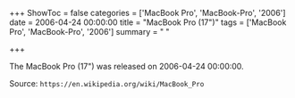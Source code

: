 +++
ShowToc = false
categories = ['MacBook Pro', 'MacBook-Pro', '2006']
date = 2006-04-24 00:00:00
title = "MacBook Pro (17\")"
tags = ['MacBook Pro', 'MacBook-Pro', '2006']
summary = " "

+++

The MacBook Pro (17") was released on 2006-04-24 00:00:00.

Source: `https://en.wikipedia.org/wiki/MacBook_Pro`


